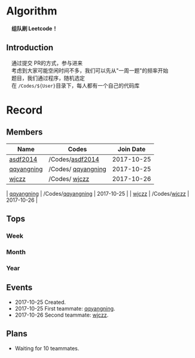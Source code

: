 # Algorithm

　**组队刷 Leetcode！**


## Introduction

　通过提交 PR的方式，参与进来</br>
　考虑到大家可能空闲时间不多，我们可以先从"一周一题"的频率开始</br>
　题目，我们通过程序，随机选定</br>
　在 `/Codes/${User}`目录下，每人都有一个自己的代码库</br>

# Record

## Members

| Name                                     | Codes                                    | Join Date  |
| ---------------------------------------- | ---------------------------------------- | ---------- |
| [asdf2014](https://github.com/asdf2014)  | /Codes/[asdf2014](https://github.com/asdf2014/algorithm/tree/master/Codes/asdf2014) | 2017-10-25 |
| [qqyangning](https://github.com/qqyangning) | /Codes/ [qqyangning](https://github.com/asdf2014/algorithm/tree/master/Codes/qqyangning) | 2017-10-25 |
| [wjczz](https://github.com/wjczz) | /Codes/ [wjczz](https://github.com/asdf2014/algorithm/tree/master/Codes/wjczz) | 2017-10-26 |

| [qqyangning](https://github.com/qqyangning) | /Codes/[qqyangning](https://github.com/asdf2014/algorithm/tree/master/Codes/qqyangning) | 2017-10-25 |
| [wjczz](https://github.com/wjczz)        | /Codes/[wjczz](https://github.com/asdf2014/algorithm/tree/master/Codes/wjczz) | 2017-10-26 |



## Tops

### Week
### Month
### Year

## Events
* 2017-10-25 Created.
* 2017-10-25 First teammate: [qqyangning](https://github.com/qqyangning).
* 2017-10-26 Second teammate: [wjczz](https://github.com/wjczz).

## Plans
* Waiting for 10 teammates.
